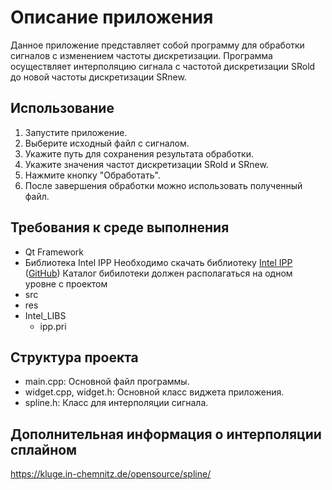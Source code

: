 # Описание приложения

Данное приложение представляет собой программу для обработки сигналов с изменением частоты дискретизации. Программа осуществляет интерполяцию сигнала с частотой дискретизации SRold до новой частоты дискретизации SRnew.

## Использование

1. Запустите приложение.
2. Выберите исходный файл с сигналом.
3. Укажите путь для сохранения результата обработки.
4. Укажите значения частот дискретизации SRold и SRnew.
5. Нажмите кнопку "Обработать".
6. После завершения обработки можно использовать полученный файл.

## Требования к среде выполнения

- Qt Framework
- Библиотека Intel IPP
Необходимо скачать библиотекy [ Intel IPP ](https://archive.org/details/intel-ipp)
([GitHub](https://github.com/A-Izv/Intel_LIBS))
Каталог бибилотеки должен располагаться на одном уровне с проектом
- src
- res
- Intel_LIBS
  - ipp.pri 

## Структура проекта

- main.cpp: Основной файл программы.
- widget.cpp, widget.h: Основной класс виджета приложения.
- spline.h: Класс для интерполяции сигнала.

## Дополнительная информация о интерполяции сплайном
https://kluge.in-chemnitz.de/opensource/spline/